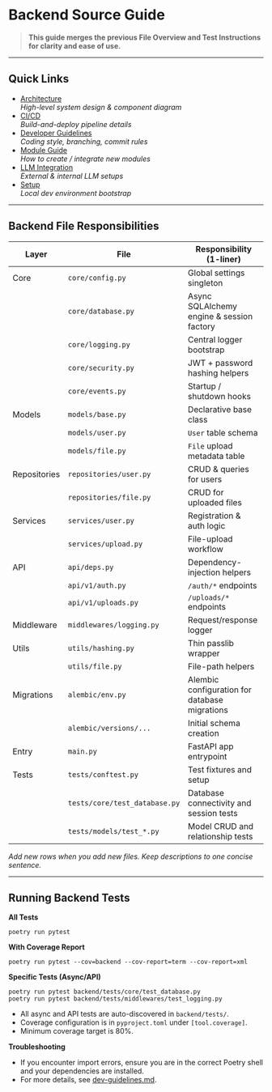 <!-- docs/backend-source-guide.md  – Backend Gateway -->
# Backend Source Guide

> **This guide merges the previous File Overview and Test Instructions for clarity and ease of use.**

---

## Quick Links

- [Architecture](architecture.md)  
  *High-level system design & component diagram*
- [CI/CD](ci-cd.md)  
  *Build-and-deploy pipeline details*
- [Developer Guidelines](dev-guidelines.md)  
  *Coding style, branching, commit rules*
- [Module Guide](module-guide.md)  
  *How to create / integrate new modules*
- [LLM Integration](llm-integration.md)  
  *External & internal LLM setups*
- [Setup](setup.md)  
  *Local dev environment bootstrap*

---

## Backend File Responsibilities

| Layer        | File                        | Responsibility (1-liner)                |
|--------------|-----------------------------|-----------------------------------------|
| Core         | `core/config.py`            | Global settings singleton               |
|              | `core/database.py`          | Async SQLAlchemy engine & session factory |
|              | `core/logging.py`           | Central logger bootstrap                |
|              | `core/security.py`          | JWT + password hashing helpers          |
|              | `core/events.py`            | Startup / shutdown hooks                |
| Models       | `models/base.py`            | Declarative base class                  |
|              | `models/user.py`            | `User` table schema                     |
|              | `models/file.py`            | `File` upload metadata table            |
| Repositories | `repositories/user.py`      | CRUD & queries for users                |
|              | `repositories/file.py`      | CRUD for uploaded files                 |
| Services     | `services/user.py`          | Registration & auth logic               |
|              | `services/upload.py`        | File-upload workflow                    |
| API          | `api/deps.py`               | Dependency-injection helpers            |
|              | `api/v1/auth.py`            | `/auth/*` endpoints                     |
|              | `api/v1/uploads.py`         | `/uploads/*` endpoints                  |
| Middleware   | `middlewares/logging.py`    | Request/response logger                 |
| Utils        | `utils/hashing.py`          | Thin passlib wrapper                    |
|              | `utils/file.py`             | File-path helpers                       |
| Migrations   | `alembic/env.py`            | Alembic configuration for database migrations |
|              | `alembic/versions/...`      | Initial schema creation                 |
| Entry        | `main.py`                   | FastAPI app entrypoint                  |
| Tests        | `tests/conftest.py`         | Test fixtures and setup                 |
|              | `tests/core/test_database.py`| Database connectivity and session tests |
|              | `tests/models/test_*.py`    | Model CRUD and relationship tests       |

_Add new rows when you add new files. Keep descriptions to one concise sentence._

---

## Running Backend Tests

**All Tests**
```shell
poetry run pytest
```

**With Coverage Report**
```shell
poetry run pytest --cov=backend --cov-report=term --cov-report=xml
```

**Specific Tests (Async/API)**
```shell
poetry run pytest backend/tests/core/test_database.py
poetry run pytest backend/tests/middlewares/test_logging.py
```

- All async and API tests are auto-discovered in `backend/tests/`.
- Coverage configuration is in `pyproject.toml` under `[tool.coverage]`.
- Minimum coverage target is 80%.

**Troubleshooting**
- If you encounter import errors, ensure you are in the correct Poetry shell and your dependencies are installed.
- For more details, see [dev-guidelines.md](dev-guidelines.md).
